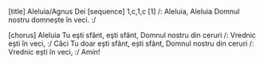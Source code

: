 [title] Aleluia/Agnus Dei
[sequence] 1,c,1,c
[1]
/: Aleluia, Aleluia
Domnul nostru domnește în veci. :/

[chorus]
Aleluia
Tu eşti sfânt, eşti sfânt,
Domnul nostru din ceruri
/: Vrednic ești în veci, :/
Căci Tu doar ești sfânt, ești sfânt,
Domnul nostru din ceruri
/: Vrednic ești în veci, :/ Amin!

